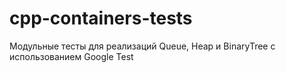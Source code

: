 # cpp-containers-tests
Модульные тесты для реализаций Queue, Heap и BinaryTree с использованием Google Test
